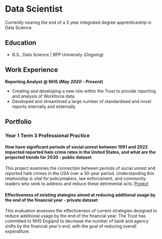 # Data Scientist

Currently nearing the end of a 3 year integrated degree apprenticeship in Data Science

## Education

- B.S., Data Science | BPP University (_Ongoing_)

## Work Experience
**Reporting Analyst @ NHS (_May 2020 - Present_)**
- Creating and developing a new role within the Trust to provide reporting and analysis of Workforce data
- Developed and streamlined a large number of standardised and novel reports internally and externally

## Portfolio 

### Year 1 Term 3 Professional Practice

#### How have significant periods of social unrest between 1991 and 2022 impacted reported hate crime rates in the United States, and what are the projected trends for 2030 - public dataset

This project examines the connection between periods of social unrest and reported hate crimes in the USA over a 30-year period. Understanding this relationship is vital for policymakers, law enforcement, and community leaders who seek to address and reduce these detrimental acts.
[Project](https://github.com/Krsetyi/Hate-Crime/tree/main)

#### Effectiveness of existing stategies aimed at reducing additional usage by the end of the financial year - private dataset

This evaluation assesses the effectiveness of current strategies designed to reduce additional usage by the end of the financial year. The Trust has committed to NHS England to decrease the number of bank and agency shifts by the financial year's end, with the goal of reducing overall expenditure.
